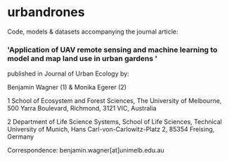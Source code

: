 # urbandrones

Code, models & datasets accompanying the journal article:

### 'Application of UAV remote sensing and machine learning to model and map land use in urban gardens '

published in Journal of Urban Ecology by:

Benjamin Wagner (1) & Monika Egerer (2)

1 School of Ecosystem and Forest Sciences, The University of Melbourne, 500 Yarra Boulevard, Richmond, 3121 VIC, Australia

2 Department of Life Science Systems, School of Life Sciences, Technical University of Munich, Hans Carl-von-Carlowitz-Platz 2, 85354 Freising, Germany

Correspondence: benjamin.wagner[at]unimelb.edu.au
